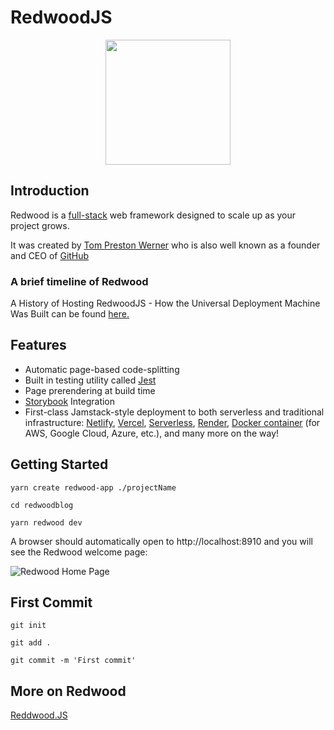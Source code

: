 # RedwoodJS

<p align="center">
  <img src="https://avatars2.githubusercontent.com/u/45050444?v=4" width="200" />
</p>

## Introduction

Redwood is a <a href="https://www.mongodb.com/languages/full-stack-development">full-stack</a> web framework designed to scale up as your project grows.

It was created by <a href="https://en.wikipedia.org/wiki/Tom_Preston-Werner">Tom Preston Werner</a> who is
also well known as a founder and CEO of <a href="https://github.com/">GitHub</a>

### A brief timeline of Redwood

A History of Hosting RedwoodJS - How the Universal Deployment Machine Was Built can be found <a href="https://community.redwoodjs.com/t/a-history-of-hosting-redwoodjs-how-the-universal-deployment-machine-was-built/2168">here.</a>

## Features

- Automatic page-based code-splitting
- Built in testing utility called <a href="https://jestjs.io/">Jest</a>
- Page prerendering at build time
- <a href="https://storybook.js.org/">Storybook</a> Integration
- First-class Jamstack-style deployment to both serverless and traditional infrastructure: [Netlify](https://www.netlify.com/), [Vercel](https://vercel.com/), [Serverless](https://www.serverless.com/), [Render](https://render.com/), [Docker container](https://community.redwoodjs.com/t/dockerize-redwoodjs/2291) (for AWS, Google Cloud, Azure, etc.), and many more on the way!

## Getting Started

```yarn create redwood-app ./projectName```

```cd redwoodblog```

```yarn redwood dev```

A browser should automatically open to http://localhost:8910 and you will see the Redwood welcome page:

![Redwood Home Page](https://user-images.githubusercontent.com/300/145314717-431cdb7a-1c45-4aca-9bbc-74df4f05cc3b.png)

## First Commit

```git init```

```git add .```

```git commit -m 'First commit'```

## More on Redwood

<a href="https://redwoodjs.com/">Reddwood.JS</a>